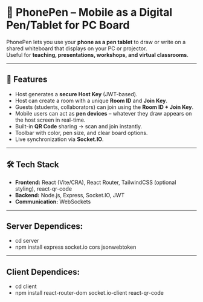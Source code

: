 # 📱 PhonePen – Mobile as a Digital Pen/Tablet for PC Board

PhonePen lets you use your **phone as a pen tablet** to draw or write on a shared whiteboard that displays on your PC or projector.  
Useful for **teaching, presentations, workshops, and virtual classrooms**.

---

## 🚀 Features
- Host generates a **secure Host Key** (JWT-based).
- Host can create a room with a unique **Room ID** and **Join Key**.
- Guests (students, collaborators) can join using the **Room ID + Join Key**.
- Mobile users can act as **pen devices** – whatever they draw appears on the host screen in real-time.
- Built-in **QR Code** sharing → scan and join instantly.
- Toolbar with color, pen size, and clear board options.
- Live synchronization via **Socket.IO**.

---

## 🛠️ Tech Stack
- **Frontend:** React (Vite/CRA), React Router, TailwindCSS (optional styling), react-qr-code
- **Backend:** Node.js, Express, Socket.IO, JWT
- **Communication:** WebSockets

---

## Server Dependices:

- cd server
- npm install express socket.io cors jsonwebtoken

---
## Client Dependices:

- cd client
- npm install react-router-dom socket.io-client react-qr-code

